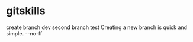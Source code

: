 # gitskills
create branch dev
second branch test
Creating a new branch is quick and simple.
--no-ff 
